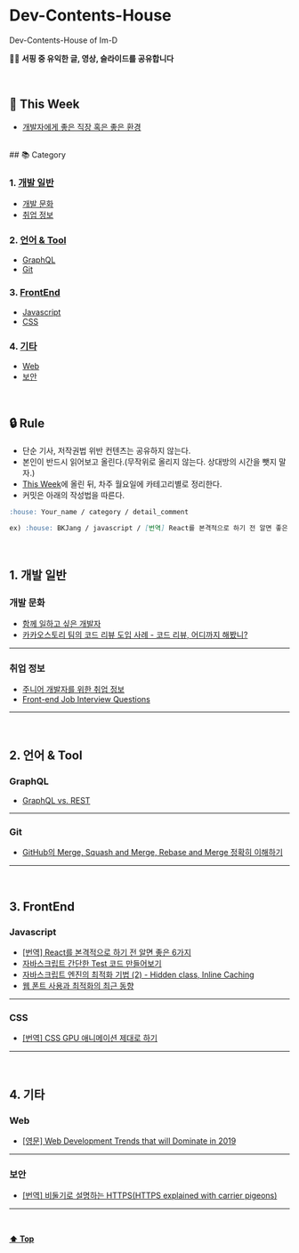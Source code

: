 # Dev-Contents-House

Dev-Contents-House of Im-D

🏄🏻‍ **서핑 중 유익한 글, 영상, 슬라이드를 공유합니다**

<br/>

## 📖 This Week

- [개발자에게 좋은 직장 혹은 좋은 환경](http://www.chidoo.me/index.php/2018/12/31/good-company-or-good-environment-for-a-developer/)


<br/>
## 📚 Category

### 1. [개발 일반](#1-개발-일반-1)

- [개발 문화](#개발-문화)
- [취업 정보](#취업-정보)

### 2. [언어 & Tool](#2-언어--tool-1)

- [GraphQL](#GraphQL)
- [Git](#Git)

### 3. [FrontEnd](#3-frontend-1)

- [Javascript](#Javascript)
- [CSS](#CSS)

### 4. [기타](#4-기타-1)

- [Web](#Web)
- [보안](#보안)

<br/>

## 🔒 Rule  

- 단순 기사, 저작권법 위반 컨텐츠는 공유하지 않는다.
- 본인이 반드시 읽어보고 올린다.(무작위로 올리지 않는다. 상대방의 시간을 뺏지 말자.)
- [This Week](#this-week)에 올린 뒤, 차주 월요일에 카테고리별로 정리한다.
- 커밋은 아래의 작성법을 따른다.

```md
:house: Your_name / category / detail_comment

ex) :house: BKJang / javascript / [번역] React를 본격적으로 하기 전 알면 좋은 6가지
```

<br/>

## 1. 개발 일반

### 개발 문화

- [함께 일하고 싶은 개발자](https://speakerdeck.com/jaeyeophan/gdg-campus-2018-meetup-balpyojaryo-hamgge-ilhago-sipeun-gaebalja)
- [카카오스토리 팀의 코드 리뷰 도입 사례 - 코드 리뷰, 어디까지 해봤니?](http://tech.kakao.com/2016/02/04/code-review/)

---

### 취업 정보

- [주니어 개발자를 위한 취업 정보](https://github.com/jojoldu/junior-recruit-scheduler)
- [Front-end Job Interview Questions](https://h5bp.github.io/Front-end-Developer-Interview-Questions/)

---

<br/>

## 2. 언어 & Tool

### GraphQL

- [GraphQL vs. REST](https://blog.apollographql.com/graphql-vs-rest-5d425123e34b)

---

### Git

- [GitHub의 Merge, Squash and Merge, Rebase and Merge 정확히 이해하기](https://meetup.toast.com/posts/122)

---

<br/>

## 3. FrontEnd

### Javascript

- [[번역] React를 본격적으로 하기 전 알면 좋은 6가지](https://jaeyeophan.github.io/2018/01/02/React-tips-for-beginners/)
- [자바스크립트 간단한 Test 코드 만들어보기](https://joshua1988.github.io/web-development/javascript/js-testing/)
- [자바스크립트 엔진의 최적화 기법 (2) - Hidden class, Inline Caching](https://meetup.toast.com/posts/78)
- [웹 폰트 사용과 최적화의 최근 동향](https://d2.naver.com/helloworld/4969726)

---

### CSS

- [[번역] CSS GPU 애니메이션 제대로 하기](https://wit.nts-corp.com/2017/08/31/4861)

---

<br/>

## 4. 기타

### Web

- [[영문] Web Development Trends that will Dominate in 2019](https://dashbouquet.com/blog/web-development/web-development-trends-that-will-dominate-in-2019)

---

### 보안

- [[번역] 비둘기로 설명하는 HTTPS(HTTPS explained with carrier pigeons)](https://www.vobour.com/%EB%B9%84%EB%91%98%EA%B8%B0%EB%A1%9C-%EC%84%A4%EB%AA%85%ED%95%98%EB%8A%94-https-https-explained-with-car)

---

<br/>

**[⬆ Top](#Dev-Contents-House)**
